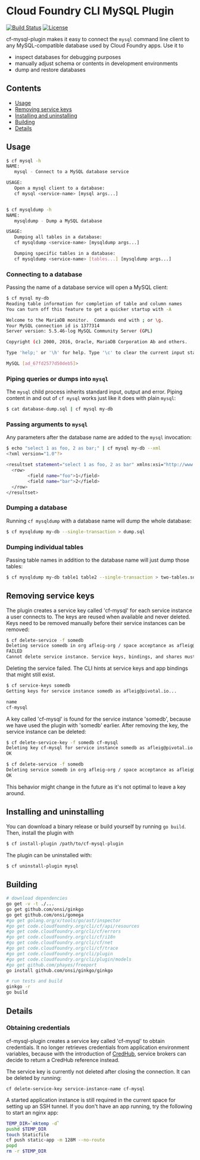 # Cloud Foundry CLI MySQL Plugin

[![Build Status](https://travis-ci.org/andreasf/cf-mysql-plugin.svg?branch=master)](https://travis-ci.org/andreasf/cf-mysql-plugin)
[![License](https://img.shields.io/badge/License-Apache%202.0-blue.svg)](https://github.com/elliott-neal/cf-mysql-plugin/blob/master/LICENSE)

cf-mysql-plugin makes it easy to connect the `mysql` command line client to any MySQL-compatible database used by
Cloud Foundry apps. Use it to

* inspect databases for debugging purposes
* manually adjust schema or contents in development environments
* dump and restore databases

## Contents

* [Usage](#usage)
* [Removing service keys](#removing-service-keys)
* [Installing and uninstalling](#installing-and-uninstalling)
* [Building](#building)
* [Details](#details)

## Usage

```bash
$ cf mysql -h
NAME:
   mysql - Connect to a MySQL database service

USAGE:
   Open a mysql client to a database:
   cf mysql <service-name> [mysql args...]


$ cf mysqldump -h
NAME:
   mysqldump - Dump a MySQL database

USAGE:
   Dumping all tables in a database:
   cf mysqldump <service-name> [mysqldump args...]

   Dumping specific tables in a database:
   cf mysqldump <service-name> [tables...] [mysqldump args...]
```

### Connecting to a database

Passing the name of a database service will open a MySQL client:

```bash
$ cf mysql my-db
Reading table information for completion of table and column names
You can turn off this feature to get a quicker startup with -A

Welcome to the MariaDB monitor.  Commands end with ; or \g.
Your MySQL connection id is 1377314
Server version: 5.5.46-log MySQL Community Server (GPL)

Copyright (c) 2000, 2016, Oracle, MariaDB Corporation Ab and others.

Type 'help;' or '\h' for help. Type '\c' to clear the current input statement.

MySQL [ad_67fd2577d50deb5]> 
```

### Piping queries or dumps into `mysql`

The `mysql` child process inherits standard input, output and error. Piping content in and out of `cf mysql` works
just like it does with plain `mysql`:

```bash
$ cat database-dump.sql | cf mysql my-db
```

### Passing arguments to `mysql`

Any parameters after the database name are added to the `mysql` invocation:

```bash
$ echo "select 1 as foo, 2 as bar;" | cf mysql my-db --xml
<?xml version="1.0"?>

<resultset statement="select 1 as foo, 2 as bar" xmlns:xsi="http://www.w3.org/2001/XMLSchema-instance">
  <row>
        <field name="foo">1</field>
        <field name="bar">2</field>
  </row>
</resultset>
```

### Dumping a database

Running `cf mysqldump` with a database name will dump the whole database:

```bash
$ cf mysqldump my-db --single-transaction > dump.sql
```

### Dumping individual tables

Passing table names in addition to the database name will just dump those tables:

```bash
$ cf mysqldump my-db table1 table2 --single-transaction > two-tables.sql
```

## Removing service keys

The plugin creates a service key called 'cf-mysql' for each service instance a user connects to. The keys are reused
when available and never deleted. Keys need to be removed manually before their service instances can be removed:

```bash
$ cf delete-service -f somedb
Deleting service somedb in org afleig-org / space acceptance as afleig@pivotal.io...
FAILED
Cannot delete service instance. Service keys, bindings, and shares must first be deleted.
```
Deleting the service failed. The CLI hints at service keys and app bindings that might still exist.
```bash
$ cf service-keys somedb
Getting keys for service instance somedb as afleig@pivotal.io...

name
cf-mysql
```
A key called 'cf-mysql' is found for the service instance 'somedb', because we have used the plugin with 'somedb'
earlier. After removing the key, the service instance can be deleted:

```bash
$ cf delete-service-key -f somedb cf-mysql
Deleting key cf-mysql for service instance somedb as afleig@pivotal.io...
OK

$ cf delete-service -f somedb
Deleting service somedb in org afleig-org / space acceptance as afleig@pivotal.io...
OK
```

This behavior might change in the future as it's not optimal to leave a key around.

## Installing and uninstalling

You can download a binary release or build yourself by running `go build`. Then, install the plugin with

```bash
$ cf install-plugin /path/to/cf-mysql-plugin
```

The plugin can be uninstalled with:

```bash
$ cf uninstall-plugin mysql
```

## Building

```bash
# download dependencies
go get -v -t ./...
go get github.com/onsi/ginkgo
go get github.com/onsi/gomega
#go get golang.org/x/tools/go/ast/inspector
#go get code.cloudfoundry.org/cli/cf/api/resources
#go get code.cloudfoundry.org/cli/cf/errors
#go get code.cloudfoundry.org/cli/cf/i18n
#go get code.cloudfoundry.org/cli/cf/net
#go get code.cloudfoundry.org/cli/cf/trace
#go get code.cloudfoundry.org/cli/plugin
#go get code.cloudfoundry.org/cli/plugin/models
#go get github.com/phayes/freeport
go install github.com/onsi/ginkgo/ginkgo

# run tests and build
ginkgo -r
go build
```

## Details

### Obtaining credentials

cf-mysql-plugin creates a service key called 'cf-mysql' to obtain credentials. It no longer retrieves credentials from
application environment variables, because with the introduction of [CredHub](https://github.com/cloudfoundry-incubator/credhub/blob/master/docs/secure-service-credentials.md),
service brokers can decide to return a CredHub reference instead.

The service key is currently not deleted after closing the connection. It can be deleted by running:

```
cf delete-service-key service-instance-name cf-mysql
```

A started application instance is still required in the current space for setting up an SSH tunnel. If you don't
have an app running, try the following to start an nginx app:

```bash
TEMP_DIR=`mktemp -d`
pushd $TEMP_DIR
touch Staticfile
cf push static-app -m 128M --no-route
popd
rm -r $TEMP_DIR
```
